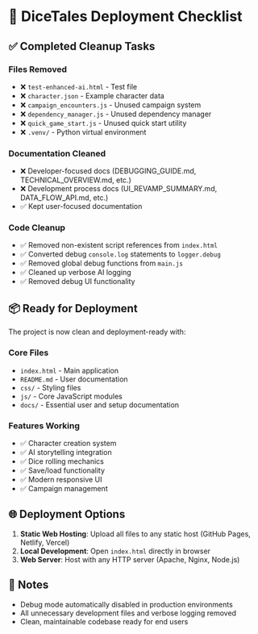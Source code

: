 # 🚀 DiceTales Deployment Checklist

## ✅ Completed Cleanup Tasks

### Files Removed
- ❌ `test-enhanced-ai.html` - Test file
- ❌ `character.json` - Example character data  
- ❌ `campaign_encounters.js` - Unused campaign system
- ❌ `dependency_manager.js` - Unused dependency manager
- ❌ `quick_game_start.js` - Unused quick start utility
- ❌ `.venv/` - Python virtual environment

### Documentation Cleaned
- ❌ Developer-focused docs (DEBUGGING_GUIDE.md, TECHNICAL_OVERVIEW.md, etc.)
- ❌ Development process docs (UI_REVAMP_SUMMARY.md, DATA_FLOW_API.md, etc.)
- ✅ Kept user-focused documentation

### Code Cleanup
- ✅ Removed non-existent script references from `index.html`
- ✅ Converted debug `console.log` statements to `logger.debug`
- ✅ Removed global debug functions from `main.js`
- ✅ Cleaned up verbose AI logging
- ✅ Removed debug UI functionality

## 📦 Ready for Deployment

The project is now clean and deployment-ready with:

### Core Files
- `index.html` - Main application
- `README.md` - User documentation
- `css/` - Styling files
- `js/` - Core JavaScript modules
- `docs/` - Essential user and setup documentation

### Features Working
- ✅ Character creation system
- ✅ AI storytelling integration
- ✅ Dice rolling mechanics
- ✅ Save/load functionality
- ✅ Modern responsive UI
- ✅ Campaign management

## 🌐 Deployment Options

1. **Static Web Hosting**: Upload all files to any static host (GitHub Pages, Netlify, Vercel)
2. **Local Development**: Open `index.html` directly in browser
3. **Web Server**: Host with any HTTP server (Apache, Nginx, Node.js)

## 📝 Notes

- Debug mode automatically disabled in production environments
- All unnecessary development files and verbose logging removed
- Clean, maintainable codebase ready for end users
